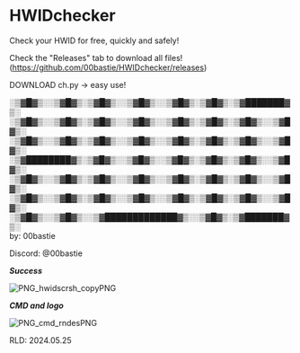 # HWIDchecker
Check your HWID for free, quickly and safely!

Check the "Releases" tab to download all files! (https://github.com/00bastie/HWIDchecker/releases)

DOWNLOAD ch.py -> easy use!

░▒▓█▓▒░░▒▓█▓▒░▒▓█▓▒░░▒▓█▓▒░░▒▓█▓▒░▒▓█▓▒░▒▓███████▓▒░  
░▒▓█▓▒░░▒▓█▓▒░▒▓█▓▒░░▒▓█▓▒░░▒▓█▓▒░▒▓█▓▒░▒▓█▓▒░░▒▓█▓▒░ 
░▒▓█▓▒░░▒▓█▓▒░▒▓█▓▒░░▒▓█▓▒░░▒▓█▓▒░▒▓█▓▒░▒▓█▓▒░░▒▓█▓▒░ 
░▒▓████████▓▒░▒▓█▓▒░░▒▓█▓▒░░▒▓█▓▒░▒▓█▓▒░▒▓█▓▒░░▒▓█▓▒░ 
░▒▓█▓▒░░▒▓█▓▒░▒▓█▓▒░░▒▓█▓▒░░▒▓█▓▒░▒▓█▓▒░▒▓█▓▒░░▒▓█▓▒░ 
░▒▓█▓▒░░▒▓█▓▒░▒▓█▓▒░░▒▓█▓▒░░▒▓█▓▒░▒▓█▓▒░▒▓█▓▒░░▒▓█▓▒░ 
░▒▓█▓▒░░▒▓█▓▒░░▒▓█████████████▓▒░░▒▓█▓▒░▒▓███████▓▒░  
by: 00bastie

Discord: @00bastie

**_Success_**

![PNG_hwidscrsh_copyPNG](https://github.com/pathstack/HWIDchecker/assets/152643857/82acd89e-6915-42b1-83e8-1c0dbcff2f37)

**_CMD and logo_**

![PNG_cmd_rndesPNG](https://github.com/pathstack/HWIDchecker/assets/152643857/a55d89b8-53be-447d-8988-0c6a28cf5db5)

RLD: 2024.05.25
